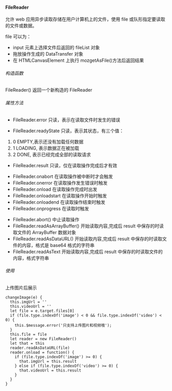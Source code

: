 #### FileReader

允许 web 应用异步读取存储在用户计算机上的文件，使用 file 或队形指定要读取的文件或数据。

file 可以为：

- input 元素上选择文件后返回的 fileList 对象
- 拖放操作生成的 DataTransfer 对象
- 在 HTMLCanvasElement 上执行 mozgetAsFile()方法后返回结果

###### 构造函数

FileReader() 返回一个新构造的 FileReader

###### 属性方法

- FileReader.error
  只读，表示在读取文件时发生的错误

- FileReader.readyState
  只读，表示其状态，有三个值：

1. 0 EMPTY,表示还没有加载任何数据
2. 1 LOADING, 表示数据正在被加载
3. 2 DONE, 表示已经完成全部的读取请求

- FileReader.result
  只读，仅在读取操作完成后才有效

* FileReader.onabort 在读取操作被中断时才会触发
* FileReader.onerror 在读取操作发生错误时触发
* FileReader.onload 在读取操作完成时出发
* FileReader.onloadstart 在读取操作开始时触发
* FileReader.onloadend 在读取操作结束时触发
* FileReader.onprogress 在读取时触发

- FileReader.abort() 中止读取操作
- FileReader.readAsArrayBuffer() 开始读取内容,完成后 result 中保存的时读取文件的 ArrayBuffer 数据对象
- FileReader.readAsDataURL() 开始读取内容,完成后 result 中保存的时读取文件的内容，格式是 base64 格式的字符串
- FileReader.readAsText 开始读取内容,完成后 result 中保存的时读取文件的内容，格式字符串

###### 使用

上传图片后展示

```
changeImage(e) {
  this.imgUrl = ''
  this.videoUrl = ''
  let file = e.target.files[0]
  if (file.type.indexOf('image') < 0 && file.type.indexOf('video') < 0) {
    this.$message.error('只支持上传图片和视频哦');
  }
  this.file = file
  let reader = new FileReader()
  let that = this
  reader.readAsDataURL(file)
  reader.onload = function() {
    if (file.type.indexOf('image') >= 0) {
      that.imgUrl = this.result
    } else if (file.type.indexOf('video') >= 0) {
      that.videoUrl = this.result
    }
  }
}
```
